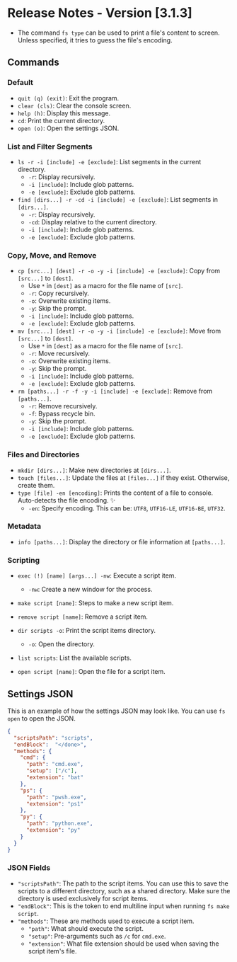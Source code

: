 # Release Notes - Version [3.1.3]

- The command `fs type` can be used to print a file's content to screen. Unless specified, it tries to guess the file's encoding.
  

## Commands

### Default

- `quit (q) (exit)`: Exit the program.
- `clear (cls)`: Clear the console screen.
- `help (h)`: Display this message.
- `cd`: Print the current directory.
- `open (o)`: Open the settings JSON.

### List and Filter Segments

- `ls -r -i [include] -e [exclude]`: List segments in the current directory.
  - `-r`: Display recursively.
  - `-i [include]`: Include glob patterns.
  - `-e [exclude]`: Exclude glob patterns.
- `find [dirs...] -r -cd -i [include] -e [exclude]`: List segments in `[dirs...]`.
  - `-r`: Display recursively.
  - `-cd`: Display relative to the current directory.
  - `-i [include]`: Include glob patterns.
  - `-e [exclude]`: Exclude glob patterns.

### Copy, Move, and Remove 

- `cp [src...] [dest] -r -o -y -i [include] -e [exclude]`: Copy from `[src...]` to `[dest]`.
  - Use `*` in `[dest]` as a macro for the file name of `[src]`.
  - `-r`: Copy recursively.
  - `-o`: Overwrite existing items.
  - `-y`: Skip the prompt.
  - `-i [include]`: Include glob patterns.
  - `-e [exclude]`: Exclude glob patterns.
- `mv [src...] [dest] -r -o -y -i [include] -e [exclude]`: Move from `[src...]` to `[dest]`.
  - Use `*` in `[dest]` as a macro for the file name of `[src]`.
  - `-r`: Move recursively.
  - `-o`: Overwrite existing items.
  - `-y`: Skip the prompt.
  - `-i [include]`: Include glob patterns.
  - `-e [exclude]`: Exclude glob patterns.
- `rm [paths...] -r -f -y -i [include] -e [exclude]`: Remove from `[paths...]`.
  - `-r`: Remove recursively.
  - `-f`: Bypass recycle bin.
  - `-y`: Skip the prompt.
  - `-i [include]`: Include glob patterns.
  - `-e [exclude]`: Exclude glob patterns.

### Files and Directories

- `mkdir [dirs...]`: Make new directories at `[dirs...]`.
- `touch [files...]`: Update the files at `[files...]` if they exist. Otherwise, create them.
- `type [file] -en [encoding]`: Prints the content of a file to console. Auto-detects the file encoding. ✨
  - `-en`: Specify encoding. This can be: `UTF8`, `UTF16-LE`, `UTF16-BE`, `UTF32`.


### Metadata

- `info [paths...]`: Display the directory or file information at `[paths...]`.

### Scripting

- `exec (!) [name] [args...] -nw`: Execute a script item.
  - `-nw`:  Create a new window for the process.

- `make script [name]`: Steps to make a new script item.
- `remove script [name]`: Remove a script item.
- `dir scripts -o`: Print the script items directory.
  - `-o`: Open the directory.
- `list scripts`: List the available scripts.
- `open script [name]`: Open the file for a script item.

## Settings JSON

This is an example of how the settings JSON may look like. You can use `fs open` to open the JSON.

```json
{
  "scriptsPath": "scripts",
  "endBlock":  "</done>",
  "methods": {
    "cmd": {
      "path": "cmd.exe",
      "setup": ["/c"],
      "extension": "bat"
    },
    "ps": {
      "path": "pwsh.exe",
      "extension": "ps1"
    },
    "py": {
      "path": "python.exe",
      "extension": "py"
    }
  }
}
```

### JSON Fields

- `"scriptsPath"`: The path to the script items. You can use this to save the scripts to a different directory, such as a shared directory. Make sure the directory is used exclusively for script items.
- `"endBlock"`: This is the token to end multiline input when running `fs make script`.
- `"methods"`: These are methods used to execute a script item.
  - `"path"`: What should execute the script.
  - `"setup"`: Pre-arguments such as `/c` for `cmd.exe`.
  - `"extension"`: What file extension should be used when saving the script item's file.